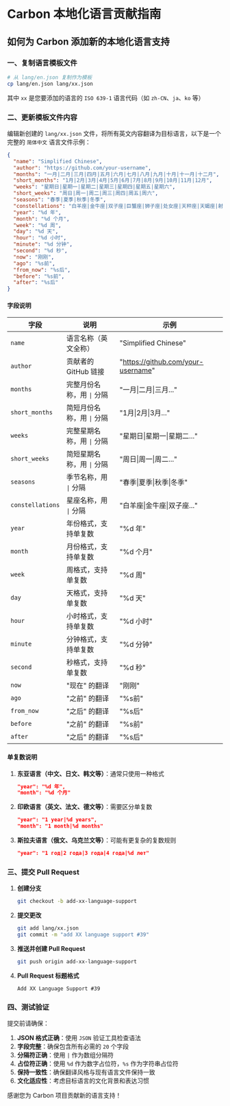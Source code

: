 # Carbon 本地化语言贡献指南

## 如何为 Carbon 添加新的本地化语言支持

### 一、复制语言模板文件

 ```bash
 # 从 lang/en.json 复制作为模板
 cp lang/en.json lang/xx.json
 ```
 其中 `xx` 是您要添加的语言的 `ISO 639-1` 语言代码（如 `zh-CN`、`ja`、`ko` 等）

### 二、更新模板文件内容

 编辑新创建的 `lang/xx.json` 文件，将所有英文内容翻译为目标语言，以下是一个完整的 `简体中文` 语言文件示例：

 ```json
 {
   "name": "Simplified Chinese",
   "author": "https://github.com/your-username",
   "months": "一月|二月|三月|四月|五月|六月|七月|八月|九月|十月|十一月|十二月",
   "short_months": "1月|2月|3月|4月|5月|6月|7月|8月|9月|10月|11月|12月",
   "weeks": "星期日|星期一|星期二|星期三|星期四|星期五|星期六",
   "short_weeks": "周日|周一|周二|周三|周四|周五|周六",
   "seasons": "春季|夏季|秋季|冬季",
   "constellations": "白羊座|金牛座|双子座|巨蟹座|狮子座|处女座|天秤座|天蝎座|射手座|摩羯座|水瓶座|双鱼座",
   "year": "%d 年",
   "month": "%d 个月",
   "week": "%d 周",
   "day": "%d 天",
   "hour": "%d 小时",
   "minute": "%d 分钟",
   "second": "%d 秒",
   "now": "刚刚",
   "ago": "%s前",
   "from_now": "%s后",
   "before": "%s前",
   "after": "%s后"
 }
 ```

#### 字段说明

| 字段 | 说明               | 示例 |
|------|------------------|------|
| `name` | 语言名称（英文全称）   | "Simplified Chinese" |
| `author` | 贡献者的 GitHub 链接   | "https://github.com/your-username" |
| `months` | 完整月份名称，用 `\|` 分隔 | "一月\|二月\|三月..." |
| `short_months` | 简短月份名称，用 `\|` 分隔 | "1月\|2月\|3月..." |
| `weeks` | 完整星期名称，用 `\|` 分隔 | "星期日\|星期一\|星期二..." |
| `short_weeks` | 简短星期名称，用 `\|` 分隔 | "周日\|周一\|周二..." |
| `seasons` | 季节名称，用 `\|` 分隔   | "春季\|夏季\|秋季\|冬季" |
| `constellations` | 星座名称，用 `\|` 分隔   | "白羊座\|金牛座\|双子座..." |
| `year` | 年份格式，支持单复数       | "%d 年" |
| `month` | 月份格式，支持单复数       | "%d 个月" |
| `week` | 周格式，支持单复数        | "%d 周" |
| `day` | 天格式，支持单复数        | "%d 天" |
| `hour` | 小时格式，支持单复数       | "%d 小时" |
| `minute` | 分钟格式，支持单复数       | "%d 分钟" |
| `second` | 秒格式，支持单复数        | "%d 秒" |
| `now` | "现在" 的翻译         | "刚刚" |
| `ago` | "之前" 的翻译         | "%s前" |
| `from_now` | "之后" 的翻译         | "%s后" |
| `before` | "之前" 的翻译         | "%s前" |
| `after` | "之后" 的翻译         | "%s后" |

#### 单复数说明

1. **东亚语言（中文、日文、韩文等）**：通常只使用一种格式
   ```json
   "year": "%d 年",
   "month": "%d 个月"
   ```

2. **印欧语言（英文、法文、德文等）**：需要区分单复数
   ```json
   "year": "1 year|%d years",
   "month": "1 month|%d months"
   ```

3. **斯拉夫语言（俄文、乌克兰文等）**：可能有更复杂的复数规则
   ```json
   "year": "1 год|2 года|3 года|4 года|%d лет"
   ```

### 三、提交 Pull Request

1. **创建分支**
   ```bash
   git checkout -b add-xx-language-support
   ```

2. **提交更改**
   ```bash
   git add lang/xx.json
   git commit -m "add XX language support #39"
   ```

3. **推送并创建 Pull Request**
   ```bash
   git push origin add-xx-language-support
   ```

4. **Pull Request 标题格式**
   ```
   Add XX Language Support #39
   ```

### 四、测试验证

提交前请确保：

1. **JSON 格式正确**：使用 `JSON` 验证工具检查语法
2. **字段完整**：确保包含所有必需的 `20` 个字段
3. **分隔符正确**：使用 `|` 作为数组分隔符
4. **占位符正确**：使用 `%d` 作为数字占位符，`%s` 作为字符串占位符
5. **保持一致性**：确保翻译风格与现有语言文件保持一致
6. **文化适应性**：考虑目标语言的文化背景和表达习惯

感谢您为 Carbon 项目贡献新的语言支持！ 
